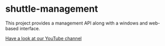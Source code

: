 shuttle-management
==================

This project provides a management API along with a windows and web-based interface.

[Have a look at our YouTube channel](http://www.youtube.com/user/shuttleservicebus)
